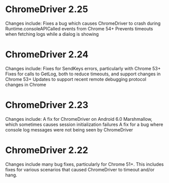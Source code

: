 ChromeDriver 2.25
=================

Changes include:
Fixes a bug which causes ChromeDriver to crash during Runtime.consoleAPICalled events from Chrome 54+
Prevents timeouts when fetching logs while a dialog is showing

ChromeDriver 2.24
=================

Changes include:
Fixes for SendKeys errors, particularly with Chrome 53+
Fixes for calls to GetLog, both to reduce timeouts, and support changes in Chrome 53+
Updates to support recent remote debugging protocol changes in Chrome

ChromeDriver 2.23
=================

Changes include:
A fix for ChromeDriver on Android 6.0 Marshmallow, which sometimes causes session initialization failures
A fix for a bug where console log messages were not being seen by ChromeDriver

ChromeDriver 2.22
=================

Changes include many bug fixes, particularly for Chrome 51+. 
This includes fixes for various scenarios that caused ChromeDriver to timeout and/or hang.